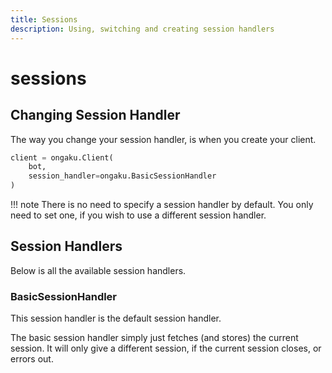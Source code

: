```yaml
---
title: Sessions
description: Using, switching and creating session handlers
---
```


# sessions

## Changing Session Handler

The way you change your session handler, is when you create your client.

```py
client = ongaku.Client(
    bot,
    session_handler=ongaku.BasicSessionHandler
)
```

!!! note
    There is no need to specify a session handler by default. You only need to set one, if you wish to use a different session handler.

## Session Handlers

Below is all the available session handlers.

### BasicSessionHandler

This session handler is the default session handler.

The basic session handler simply just fetches (and stores) the current session. It will only give a different session, if the current session closes, or errors out.
